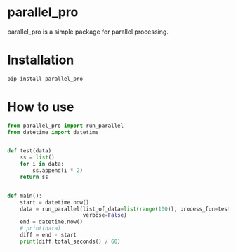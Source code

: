 # parallel_pro
parallel_pro is a simple package for parallel processing.

# Installation
```bash
pip install parallel_pro
```

# How to use
```python
from parallel_pro import run_parallel
from datetime import datetime


def test(data):
    ss = list()
    for i in data:
        ss.append(i * 2)
    return ss


def main():
    start = datetime.now()
    data = run_parallel(list_of_data=list(range(100)), process_fun=test,workers=4,
                        verbose=False)
    end = datetime.now()
    # print(data)
    diff = end - start
    print(diff.total_seconds() / 60)
```
